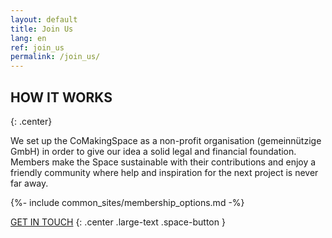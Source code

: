 ```yaml
---
layout: default
title: Join Us
lang: en
ref: join_us
permalink: /join_us/
---
```

## HOW IT WORKS
{: .center}

We set up the CoMakingSpace as a non-profit organisation (gemeinnützige GmbH) in order to give our idea a solid legal and financial foundation. Members make the Space sustainable with their contributions and enjoy a friendly community where help and inspiration for the next project is never far away.

{%- include common_sites/membership_options.md -%}


[GET IN TOUCH](/contact) 
{: .center .large-text .space-button }